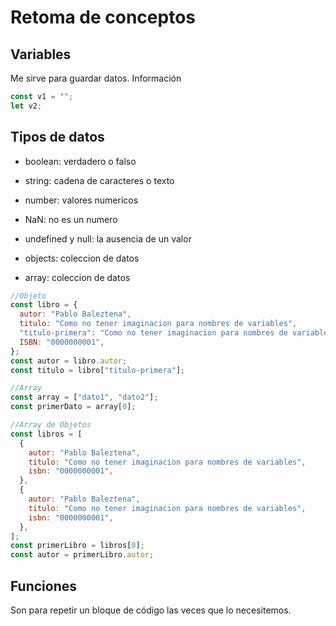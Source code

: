 # Retoma de conceptos

## Variables

Me sirve para guardar datos. Información

```js
const v1 = "";
let v2;
```

## Tipos de datos

- boolean: verdadero o falso
- string: cadena de caracteres o texto
- number: valores numericos
- NaN: no es un numero
- undefined y null: la ausencia de un valor

- objects: coleccion de datos
- array: coleccion de datos

```js
//Objeto
const libro = {
  autor: "Pablo Baleztena",
  titulo: "Como no tener imaginacion para nombres de variables",
  "titulo-primera": "Como no tener imaginacion para nombres de variables",
  ISBN: "0000000001",
};
const autor = libro.autor;
const titulo = libro["titulo-primera"];

//Array
const array = ["dato1", "dato2"];
const primerDato = array[0];

//Array de Objetos
const libros = [
  {
    autor: "Pablo Baleztena",
    titulo: "Como no tener imaginacion para nombres de variables",
    isbn: "0000000001",
  },
  {
    autor: "Pablo Baleztena",
    titulo: "Como no tener imaginacion para nombres de variables",
    isbn: "0000000001",
  },
];
const primerLibro = libros[0];
const autor = primerLibro.autor;
```

## Funciones

Son para repetir un bloque de código las veces que lo necesitemos.

```js

```

```js

```
